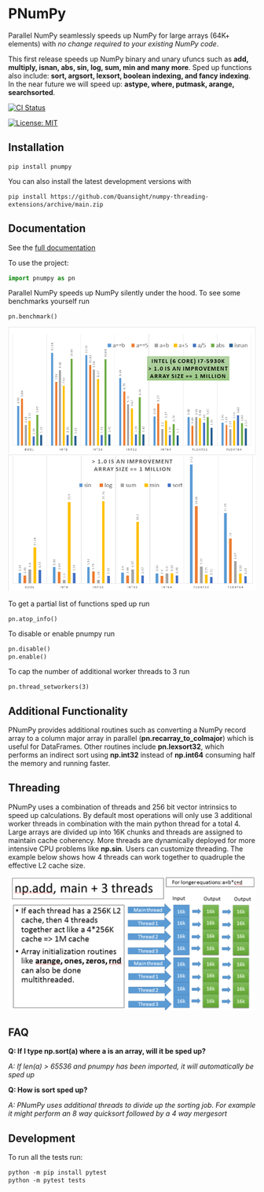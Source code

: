 # PNumPy
Parallel NumPy seamlessly speeds up NumPy for large arrays (64K+ elements) with *no change required to your existing NumPy code*.

This first release speeds up NumPy binary and unary ufuncs such as **add, multiply, isnan, abs, sin, log, sum, min and many more**.
Sped up functions also include: **sort, argsort, lexsort, boolean indexing, and fancy indexing**.
In the near future we will speed up: **astype, where, putmask, arange, searchsorted**.

[![CI Status](https://github.com/Quansight/numpy-threading-extensions/workflows/tox/badge.svg)](https://github.com/Quansight/numpy-threading-extensions/actions)

[![License: MIT](https://img.shields.io/badge/License-MIT-yellow.svg)](https://opensource.org/licenses/MIT)

## Installation
```
pip install pnumpy
```

You can also install the latest development versions with
```
pip install https://github.com/Quansight/numpy-threading-extensions/archive/main.zip
```

## Documentation

See the [full documentation](https://quansight.github.io/numpy-threading-extensions/stable/index.html)

To use the project:

```python
import pnumpy as pn
```

Parallel NumPy speeds up NumPy silently under the hood.  To see some benchmarks yourself run
```
pn.benchmark()
```
![plot](./doc_src/images/bench4graph2.PNG)
![plot](./doc_src/images/bench4graph3.PNG)

To get a partial list of functions sped up run
```
pn.atop_info()
```

To disable or enable pnumpy run
```
pn.disable()
pn.enable()
```

To cap the number of additional worker threads to 3 run
```
pn.thread_setworkers(3)
```
## Additional Functionality
PNumPy provides additional routines such as converting a NumPy record array to a column major array in parallel (**pn.recarray_to_colmajor**) which is useful for DataFrames.  Other routines include **pn.lexsort32**, which performs an indirect sort using **np.int32** instead of **np.int64** consuming half the memory and running faster.

## Threading
PNumPy uses a combination of threads and 256 bit vector intrinsics to speed up calculations.  By default most operations will only use 3 additional worker threads in combination with the main python thread for a total 4.  Large arrays are divided up into 16K chunks and threads are assigned to maintain cache coherency.  More threads are dynamically deployed for more intensive CPU problems like **np.sin**.  Users can customize threading.  The example below shows how 4 threads can work together to quadruple the effective L2 cache size.

![plot](./doc_src/images/threading_npadd.PNG)

## FAQ
**Q: If I type np.sort(a) where a is an array, will it be sped up?**

*A: If len(a) > 65536 and pnumpy has been imported, it will automatically be sped up*

**Q: How is sort sped up?**

*A: PNumPy uses additional threads to divide up the sorting job.  For example it might perform an 8 way quicksort followed by a 4 way mergesort*

## Development

To run all the tests run:

```
python -m pip install pytest
python -m pytest tests
```
